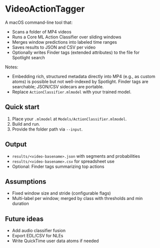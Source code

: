 # VideoActionTagger

A macOS command-line tool that:
- Scans a folder of MP4 videos
- Runs a Core ML Action Classifier over sliding windows
- Merges window predictions into labeled time ranges
- Saves results to JSON and CSV per video
- Optionally writes Finder tags (extended attributes) to the file for Spotlight search

Notes:
- Embedding rich, structured metadata directly into MP4 (e.g., as custom atoms) is possible but not well-indexed by Spotlight. Finder tags are searchable; JSON/CSV sidecars are portable.
- Replace `ActionClassifier.mlmodel` with your trained model.

## Quick start
1. Place your `.mlmodel` at `Models/ActionClassifier.mlmodel`.
2. Build and run.
3. Provide the folder path via `--input`.

## Output
- `results/<video-basename>.json` with segments and probabilities
- `results/<video-basename>.csv` for spreadsheet use
- Optional: Finder tags summarizing top actions

## Assumptions
- Fixed window size and stride (configurable flags)
- Multi-label per window; merged by class with thresholds and min duration

## Future ideas
- Add audio classifier fusion
- Export EDL/CSV for NLEs
- Write QuickTime user data atoms if needed
